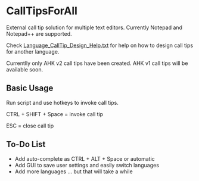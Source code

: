 # CallTipsForAll
External call tip solution for multiple text editors.  Currently Notepad and Notepad++ are supported.

Check [Language_CallTip_Design_Help.txt](./Language_CallTip_Design_Help.txt) for help on how to design call tips for another language.

Currentlly only AHK v2 call tips have been created.  AHK v1 call tips will be available soon.

## Basic Usage

Run script and use hotkeys to invoke call tips.

CTRL + SHIFT + Space   =   invoke call tip

ESC                    =   close call tip

## To-Do List

* Add auto-complete as CTRL + ALT + Space or automatic
* Add GUI to save user settings and easily switch languages
* Add more languages ... but that will take a while
